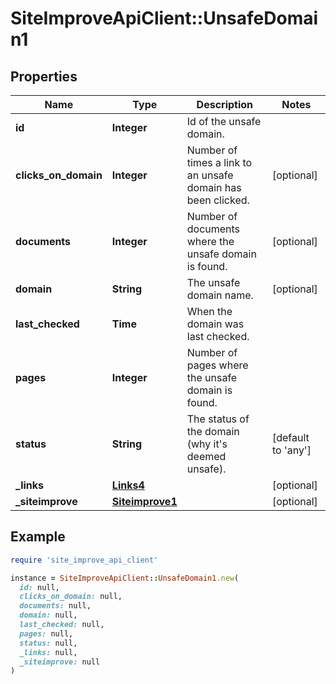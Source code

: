 # SiteImproveApiClient::UnsafeDomain1

## Properties

| Name | Type | Description | Notes |
| ---- | ---- | ----------- | ----- |
| **id** | **Integer** | Id of the unsafe domain. |  |
| **clicks_on_domain** | **Integer** | Number of times a link to an unsafe domain has been clicked. | [optional] |
| **documents** | **Integer** | Number of documents where the unsafe domain is found. | [optional] |
| **domain** | **String** | The unsafe domain name. | [optional] |
| **last_checked** | **Time** | When the domain was last checked. |  |
| **pages** | **Integer** | Number of pages where the unsafe domain is found. |  |
| **status** | **String** | The status of the domain (why it&#39;s deemed unsafe). | [default to &#39;any&#39;] |
| **_links** | [**Links4**](Links4.md) |  | [optional] |
| **_siteimprove** | [**Siteimprove1**](Siteimprove1.md) |  | [optional] |

## Example

```ruby
require 'site_improve_api_client'

instance = SiteImproveApiClient::UnsafeDomain1.new(
  id: null,
  clicks_on_domain: null,
  documents: null,
  domain: null,
  last_checked: null,
  pages: null,
  status: null,
  _links: null,
  _siteimprove: null
)
```


